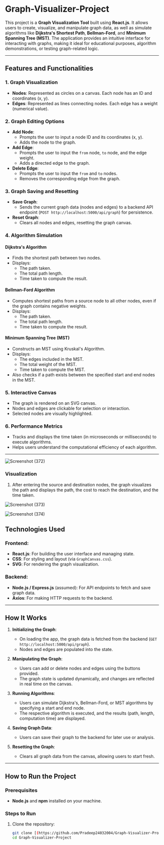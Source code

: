 # Graph-Visualizer-Project
This project is a **Graph Visualization Tool** built using **React.js**. It allows users to create, visualize, and manipulate graph data, as well as simulate algorithms like **Dijkstra's Shortest Path**, **Bellman-Ford**, and **Minimum Spanning Tree (MST)**. The application provides an intuitive interface for interacting with graphs, making it ideal for educational purposes, algorithm demonstrations, or testing graph-related logic.

---

## Features and Functionalities

### 1. **Graph Visualization**
- **Nodes**: Represented as circles on a canvas. Each node has an ID and coordinates (x, y).
- **Edges**: Represented as lines connecting nodes. Each edge has a weight (numerical value).

### 2. **Graph Editing Options**
- **Add Node**:
  - Prompts the user to input a node ID and its coordinates (x, y).
  - Adds the node to the graph.
- **Add Edge**:
  - Prompts the user to input the `from` node, `to` node, and the edge weight.
  - Adds a directed edge to the graph.
- **Delete Edge**:
  - Prompts the user to input the `from` and `to` nodes.
  - Removes the corresponding edge from the graph.

### 3. **Graph Saving and Resetting**
- **Save Graph**:
  - Sends the current graph data (nodes and edges) to a backend API endpoint (`POST http://localhost:5000/api/graph`) for persistence.
- **Reset Graph**:
  - Clears all nodes and edges, resetting the graph canvas.

### 4. **Algorithm Simulation**
#### **Dijkstra's Algorithm**
- Finds the shortest path between two nodes.
- Displays:
  - The path taken.
  - The total path length.
  - Time taken to compute the result.

#### **Bellman-Ford Algorithm**
- Computes shortest paths from a source node to all other nodes, even if the graph contains negative weights.
- Displays:
  - The path taken.
  - The total path length.
  - Time taken to compute the result.

#### **Minimum Spanning Tree (MST)**
- Constructs an MST using Kruskal's Algorithm.
- Displays:
  - The edges included in the MST.
  - The total weight of the MST.
  - Time taken to compute the MST.
- Also checks if a path exists between the specified start and end nodes in the MST.

### 5. **Interactive Canvas**
- The graph is rendered on an SVG canvas.
- Nodes and edges are clickable for selection or interaction.
- Selected nodes are visually highlighted.

### 6. **Performance Metrics**
- Tracks and displays the time taken (in microseconds or milliseconds) to execute algorithms.
- Helps users understand the computational efficiency of each algorithm.

---

![Screenshot (372)](https://github.com/user-attachments/assets/ed77194d-65fa-4536-b5f2-c3928570e386)  

### Visualization
1. After entering the source and destination nodes, the graph visualizes the path and displays the path, the cost to reach the destination, and the time taken.

![Screenshot (373)](https://github.com/user-attachments/assets/0a287747-7ea4-4eef-abb9-8ac180142aec)



![Screenshot (374)](https://github.com/user-attachments/assets/708b0497-fbea-48d2-a89e-2403e905ebd3)



## Technologies Used

### Frontend:
- **React.js**: For building the user interface and managing state.
- **CSS**: For styling and layout (via `GraphCanvas.css`).
- **SVG**: For rendering the graph visualization.

### Backend:
- **Node.js / Express.js** (assumed): For API endpoints to fetch and save graph data.
- **Axios**: For making HTTP requests to the backend.

---

## How It Works

1. **Initializing the Graph**:
   - On loading the app, the graph data is fetched from the backend (`GET http://localhost:5000/api/graph`).
   - Nodes and edges are populated into the state.

2. **Manipulating the Graph**:
   - Users can add or delete nodes and edges using the buttons provided.
   - The graph state is updated dynamically, and changes are reflected in real time on the canvas.

3. **Running Algorithms**:
   - Users can simulate Dijkstra's, Bellman-Ford, or MST algorithms by specifying a start and end node.
   - The respective algorithm is executed, and the results (path, length, computation time) are displayed.

4. **Saving Graph Data**:
   - Users can save their graph to the backend for later use or analysis.

5. **Resetting the Graph**:
   - Clears all graph data from the canvas, allowing users to start fresh.

---

## How to Run the Project

### Prerequisites
- **Node.js** and **npm** installed on your machine.

### Steps to Run
1. Clone the repository:
   ```bash
   git clone [(https://github.com/Pradeep24032004/Graph-Visualizer-Project)]
   cd Graph-Visualizer-Project
